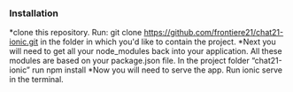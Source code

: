 ### Installation ###

*clone this repository. Run: git clone https://github.com/frontiere21/chat21-ionic.git in the folder in which you'd like to contain the project.
*Next you will need to get all your node_modules back into your application. All these modules are based on your package.json file. In the project folder “chat21-ionic” run npm install
*Now you will need to serve the app. Run ionic serve in the terminal.
